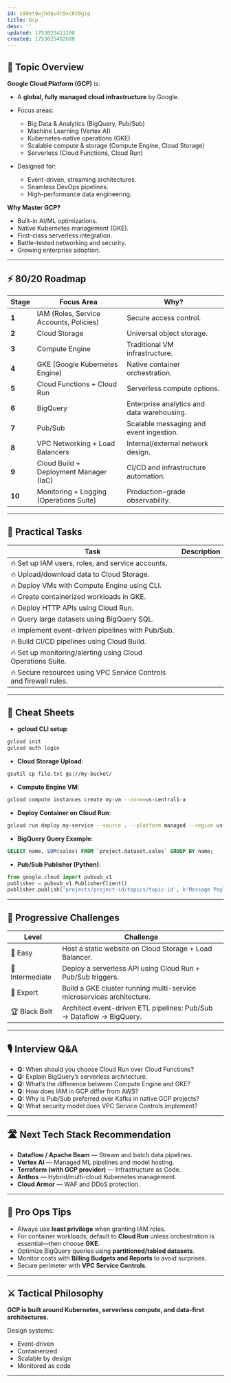 ```yaml
---
id: s9det9wjhdqu4t9xc6t0giq
title: Gcp
desc: ''
updated: 1753025411208
created: 1753025402680
---
```


## 📌 Topic Overview

**Google Cloud Platform (GCP)** is:

* A **global, fully managed cloud infrastructure** by Google.
* Focus areas:

  * Big Data & Analytics (BigQuery, Pub/Sub)
  * Machine Learning (Vertex AI)
  * Kubernetes-native operations (GKE)
  * Scalable compute & storage (Compute Engine, Cloud Storage)
  * Serverless (Cloud Functions, Cloud Run)
* Designed for:

  * Event-driven, streaming architectures.
  * Seamless DevOps pipelines.
  * High-performance data engineering.

**Why Master GCP?**

* Built-in AI/ML optimizations.
* Native Kubernetes management (GKE).
* First-class serverless integration.
* Battle-tested networking and security.
* Growing enterprise adoption.

---

## ⚡ 80/20 Roadmap

| Stage  | Focus Area                              | Why?                                       |
| ------ | --------------------------------------- | ------------------------------------------ |
| **1**  | IAM (Roles, Service Accounts, Policies) | Secure access control.                     |
| **2**  | Cloud Storage                           | Universal object storage.                  |
| **3**  | Compute Engine                          | Traditional VM infrastructure.             |
| **4**  | GKE (Google Kubernetes Engine)          | Native container orchestration.            |
| **5**  | Cloud Functions + Cloud Run             | Serverless compute options.                |
| **6**  | BigQuery                                | Enterprise analytics and data warehousing. |
| **7**  | Pub/Sub                                 | Scalable messaging and event ingestion.    |
| **8**  | VPC Networking + Load Balancers         | Internal/external network design.          |
| **9**  | Cloud Build + Deployment Manager (IaC)  | CI/CD and infrastructure automation.       |
| **10** | Monitoring + Logging (Operations Suite) | Production-grade observability.            |

---

## 🚀 Practical Tasks

| Task                                                               | Description |
| ------------------------------------------------------------------ | ----------- |
| 🔥 Set up IAM users, roles, and service accounts.                  |             |
| 🔥 Upload/download data to Cloud Storage.                          |             |
| 🔥 Deploy VMs with Compute Engine using CLI.                       |             |
| 🔥 Create containerized workloads in GKE.                          |             |
| 🔥 Deploy HTTP APIs using Cloud Run.                               |             |
| 🔥 Query large datasets using BigQuery SQL.                        |             |
| 🔥 Implement event-driven pipelines with Pub/Sub.                  |             |
| 🔥 Build CI/CD pipelines using Cloud Build.                        |             |
| 🔥 Set up monitoring/alerting using Cloud Operations Suite.        |             |
| 🔥 Secure resources using VPC Service Controls and firewall rules. |             |

---

## 🧾 Cheat Sheets

* **gcloud CLI setup**:

```bash
gcloud init
gcloud auth login
```

* **Cloud Storage Upload**:

```bash
gsutil cp file.txt gs://my-bucket/
```

* **Compute Engine VM**:

```bash
gcloud compute instances create my-vm --zone=us-central1-a
```

* **Deploy Container on Cloud Run**:

```bash
gcloud run deploy my-service --source . --platform managed --region us-central1
```

* **BigQuery Query Example**:

```sql
SELECT name, SUM(sales) FROM `project.dataset.sales` GROUP BY name;
```

* **Pub/Sub Publisher (Python)**:

```python
from google.cloud import pubsub_v1
publisher = pubsub_v1.PublisherClient()
publisher.publish('projects/project-id/topics/topic-id', b'Message Payload')
```

---

## 🎯 Progressive Challenges

| Level           | Challenge                                                             |
| --------------- | --------------------------------------------------------------------- |
| 🥉 Easy         | Host a static website on Cloud Storage + Load Balancer.               |
| 🥈 Intermediate | Deploy a serverless API using Cloud Run + Pub/Sub triggers.           |
| 🥇 Expert       | Build a GKE cluster running multi-service microservices architecture. |
| 🏆 Black Belt   | Architect event-driven ETL pipelines: Pub/Sub → Dataflow → BigQuery.  |

---

## 🎙️ Interview Q\&A

* **Q:** When should you choose Cloud Run over Cloud Functions?
* **Q:** Explain BigQuery’s serverless architecture.
* **Q:** What’s the difference between Compute Engine and GKE?
* **Q:** How does IAM in GCP differ from AWS?
* **Q:** Why is Pub/Sub preferred over Kafka in native GCP projects?
* **Q:** What security model does VPC Service Controls implement?

---

## 🛣️ Next Tech Stack Recommendation

* **Dataflow / Apache Beam** — Stream and batch data pipelines.
* **Vertex AI** — Managed ML pipelines and model hosting.
* **Terraform (with GCP provider)** — Infrastructure as Code.
* **Anthos** — Hybrid/multi-cloud Kubernetes management.
* **Cloud Armor** — WAF and DDoS protection.

---

## 🎩 Pro Ops Tips

* Always use **least privilege** when granting IAM roles.
* For container workloads, default to **Cloud Run** unless orchestration is essential—then choose **GKE**.
* Optimize BigQuery queries using **partitioned/tabled datasets**.
* Monitor costs with **Billing Budgets and Reports** to avoid surprises.
* Secure perimeter with **VPC Service Controls**.

---

## ⚔️ Tactical Philosophy

**GCP is built around Kubernetes, serverless compute, and data-first architectures.**

Design systems:

* Event-driven
* Containerized
* Scalable by design
* Monitored as code

---

